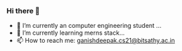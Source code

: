 ### Hi there 👋

<!--
**gd03champ/gd03champ** is a ✨ _special_ ✨ repository because its `README.md` (this file) appears on your GitHub profile.

Here are some ideas to get you started:
-->

- 🔭 I’m currently an computer engineering student ...
- 🌱 I’m currently learning merns stack...
- 📫 How to reach me: ganishdeepak.cs21@bitsathy.ac.in

